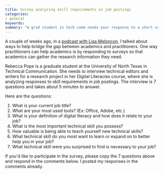 ```yaml
---
title: Survey analyzing skill requirements in job postings
categories:
- general
keywords: 
summary: "A grad student in tech comm needs your response to a short survey that examines responses to skill requirements in job postings. You can post your responses in comments."
---
```


A couple of weeks ago, in a [podcast with Lisa Meloncon](https://idratherbewriting.com/2015/08/10/lisa-meloncon-academic-practitioner-divide-podcast/), I talked about ways to help bridge the gap between academics and practitioners. One way practitioners can help academics is by responding to surveys so that academics can gather the research information they need.

Rebecca Pope is a graduate student at the University of North Texas in Technical Communication. She needs to interview technical editors and writers for a research project in her Digital Literacies course, where she is  analyzing responses to skill requirements in job postings. The interview is 7 questions and takes about 5 minutes to answer.

Here are the questions: 

1. What is your current job title?
2. What are your most used tools? (Ex: Office, Adobe, etc.)
3. What is your definition of digital literacy and how does it relate to your job?
4. What is the most important technical skill you possess?
5. How  valuable is being able to teach yourself new technical skills?
6. What technical skill do you most want to learn or expand on to better help you in your job?
7. What technical skill were you surprised to find is necessary to your job?

If you'd like to participate in the survey, please copy the 7 questions above and respond in the comments below. I posted my responses in the comments already.
